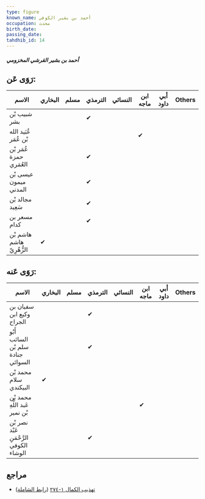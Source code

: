 ```yaml
---
type: figure
known_name: أحمد بن بشير الكوفي
occupation: محدث
birth_date:
passing_date:
tahdhib_id: 14
---
```

##### أحمد بن بشير القرشي المخزومي

## رَوَى عَن:
| الاسم                     | البخاري | مسلم | الترمذي | النسائي | ابن ماجه | أبي داود | Others |
| ------------------------- | ------- | ---- | ------- | ------- | -------- | -------- | ------ |
| شبيب بْن بشر              |         |      | ✔       |         |          |          |        |
| عُبَيد الله بْن عُمَر     |         |      |         |         | ✔        |          |        |
| عُمَر بْن حمزة العُمَري   |         |      | ✔       |         |          |          |        |
| عيسى بْن ميمون المدني     |         |      | ✔       |         |          |          |        |
| مجالد بْن سَعِيد          |         |      | ✔       |         |          |          |        |
| مسعر بن كدام              |         |      | ✔       |         |          |          |        |
| هاشم بْن هاشم الزُّهْرِيّ | ✔       |      |         |         |          |          |        |
## رَوَى عَنه:
| الاسم                                   | البخاري | مسلم | الترمذي | النسائي | ابن ماجه | أبي داود | Others |
| --------------------------------------- | ------- | ---- | ------- | ------- | -------- | -------- | ------ |
| سفيان بن وكيع ابن الجراح                |         |      | ✔       |         |          |          |        |
| أَبُو السائب سلم بْن جنادة السوائي      |         |      | ✔       |         |          |          |        |
| محمد بْن سلام البيكندي                  | ✔       |      |         |         |          |          |        |
| محمد بْن عَبد اللَّهِ بْن نمير          |         |      |         |         | ✔        |          |        |
| نصر بْن عَبْد الرَّحْمَنِ الكوفي الوشاء |         |      | ✔       |         |          |          |        |
## مراجع
- [تهذيب الكمال ١-٢٧٤](obsidian://open?vault=Tahdhib-al-Kamal&file=Figures/١٤-أحمد%20بن%20بشير%20القرشي%20المخزومي) ([رابط الشاملة](https://shamela.ws/book/3722/273))